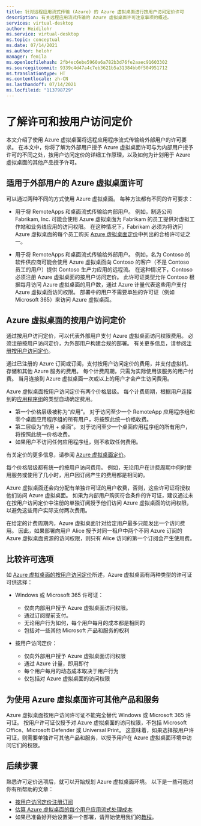 ```yaml
---
title: 针对远程应用流式传输 (Azure) 的 Azure 虚拟桌面进行按用户访问定价许可
description: 有关远程应用流式传输的 Azure 虚拟桌面许可注意事项的概述。
services: virtual-desktop
author: Heidilohr
ms.service: virtual-desktop
ms.topic: conceptual
ms.date: 07/14/2021
ms.author: helohr
manager: femila
ms.openlocfilehash: 2fb4ec6ebe5960a6a782b3d76fe2aaec91603302
ms.sourcegitcommit: 9339c4d47a4c7eb3621b5a31384bb0f504951712
ms.translationtype: HT
ms.contentlocale: zh-CN
ms.lasthandoff: 07/14/2021
ms.locfileid: "113798729"
---
```

# <a name="understanding-licensing-and-per-user-access-pricing"></a>了解许可和按用户访问定价

本文介绍了使用 Azure 虚拟桌面将远程应用程序流式传输给外部用户的许可要求。 在本文中，你将了解为外部用户授予 Azure 虚拟桌面许可与为内部用户授予许可的不同之处，按用户访问定价的详细工作原理，以及如何为计划用于 Azure 虚拟桌面的其他产品授予许可。

## <a name="licensing-azure-virtual-desktop-for-external-users"></a>适用于外部用户的 Azure 虚拟桌面许可

可以通过两种不同的方式使用 Azure 虚拟桌面。 每种方法都有不同的许可要求：

- 用于将 RemoteApps 和桌面流式传输给内部用户。 例如，制造公司 Fabrikam, Inc. 可能会使用 Azure 虚拟桌面为 Fabrikam 的员工提供对虚拟工作站和业务线应用的访问权限。 在这种情况下，Fabrikam 必须为将访问 Azure 虚拟桌面的每个员工购买 [Azure 虚拟桌面定价](https://azure.microsoft.com/pricing/details/virtual-desktop/)中列出的合格许可证之一。

- 用于将 RemoteApps 和桌面流式传输给外部用户。 例如，名为 Contoso 的软件供应商可能会使用 Azure 虚拟桌面向 Contoso 的客户（不是 Contoso 员工的用户）提供 Contoso 生产力应用的远程流。 在这种情况下，Contoso 必须注册 Azure 虚拟桌面的按用户访问定价。 此许可证类型允许 Contoso 根据每月访问 Azure 虚拟桌面的用户数，通过 Azure 计量代表这些用户支付 Azure 虚拟桌面访问权限。 部署中的用户不需要单独的许可证（例如 Microsoft 365）来访问 Azure 虚拟桌面。

## <a name="per-user-access-pricing-for-azure-virtual-desktop"></a>Azure 虚拟桌面的按用户访问定价

通过按用户访问定价，可以代表外部用户支付 Azure 虚拟桌面访问权限费用。 必须注册按用户访问定价，为外部用户构建合规的部署。 有关更多信息，请参阅[注册按用户访问定价](per-user-access-pricing.md)。

通过已注册的 Azure 订阅或订阅，支付按用户访问定价的费用，并支付虚拟机、存储和其他 Azure 服务的费用。 每个计费周期，只需为实际使用该服务的用户付费。 当月连接到 Azure 虚拟桌面一次或以上的用户才会产生访问费用。

Azure 虚拟桌面按用户访问定价有两个价格层级。 每个计费周期，根据用户连接到的[应用程序组](../environment-setup.md#app-groups)的类型自动确定费用。

- 第一个价格层级被称为“应用”。 对于访问至少一个 RemoteApp 应用程序组和零个桌面应用程序组的所有用户，将按照此统一价格收费。
- 第二层级为“应用 + 桌面”。 对于访问至少一个桌面应用程序组的所有用户，将按照此统一价格收费。
- 如果用户不访问任何应用程序组，则不收取任何费用。

有关定价的更多信息，请参阅 [Azure 虚拟桌面定价](https://azure.microsoft.com/pricing/details/virtual-desktop/)。

每个价格层级都有统一的按用户访问费用。 例如，无论用户在计费周期中何时使用服务或使用了几小时，用户因订阅产生的费用都是相同的。

Azure 虚拟桌面还会向分配有单独许可证的用户收费，否则，这些许可证将授权他们访问 Azure 虚拟桌面。 如果为内部用户购买符合条件的许可证，建议通过未在按用户访问定价中注册的单独订阅授予他们访问 Azure 虚拟桌面的访问权限，以避免这些用户实际支付两次费用。

在给定的计费周期内，Azure 虚拟桌面针对给定用户最多只能发出一个访问费用。 因此，如果部署向用户 Alice 授予对同一租户中两个不同 Azure 订阅的 Azure 虚拟桌面资源的访问权限，则只有 Alice 访问的第一个订阅会产生使用费。

## <a name="comparing-licensing-options"></a>比较许可选项

如 [Azure 虚拟桌面的按用户访问定价](#per-user-access-pricing-for-azure-virtual-desktop)所述，Azure 虚拟桌面有两种类型的许可证可供选择：

- Windows 或 Microsoft 365 许可证：
   - 仅向内部用户授予 Azure 虚拟桌面访问权限。
   - 通过订阅提前支付。
   - 无论用户行为如何，每个用户每月的成本都是相同的
   - 包括对一些其他 Microsoft 产品和服务的权利

- 按用户访问定价：
   - 仅向外部用户授予 Azure 虚拟桌面访问权限
   - 通过 Azure 计量，即用即付
   - 每个用户每月的动态成本取决于用户行为
   - 仅包括对 Azure 虚拟桌面的访问权限

## <a name="licensing-other-products-and-services-for-use-with-azure-virtual-desktop"></a>为使用 Azure 虚拟桌面许可其他产品和服务

Azure 虚拟桌面按用户访问许可证不能完全替代 Windows 或 Microsoft 365 许可证。 按用户许可证仅授予对 Azure 虚拟桌面的访问权限，不包括 Microsoft Office、Microsoft Defender 或 Universal Print。 这意味着，如果选择按用户许可证，则需要单独许可其他产品和服务，以授予用户在 Azure 虚拟桌面环境中访问它们的权限。

## <a name="next-steps"></a>后续步骤

熟悉许可定价选项后，就可以开始规划 Azure 虚拟桌面环境。 以下是一些可能对你有所帮助的文章：

- [按用户访问定价注册订阅](per-user-access-pricing.md)
- [估算 Azure 虚拟桌面的每个用户应用流式处理成本](streaming-costs.md)
- 如果已准备好开始设置第一个部署，请开始使用我们的[教程](../create-host-pools-azure-marketplace.md?toc=/azure/virtual-desktop/remote-app-streaming/toc.json&bc=/azure/virtual-desktop/breadcrumb/toc.json)。
